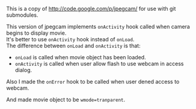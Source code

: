 This is a copy of http://code.google.com/p/jpegcam/ for use with git submodules.

This version of jpegcam implements `onActivity` hook called when camera begins to display movie.  
It's better to use `onActivity` hook instead of `onLoad`.  
The difference between `onLoad` and `onActivity` is that: 
 
*    `onLoad` is called when movie object has been loaded.
*    `onActivity` is called when user allow flash to use webcam in access dialog.

Also I made the `onError` hook to be called when user dened access to webcam.

And made movie object to be `wmode=tranparent`.
